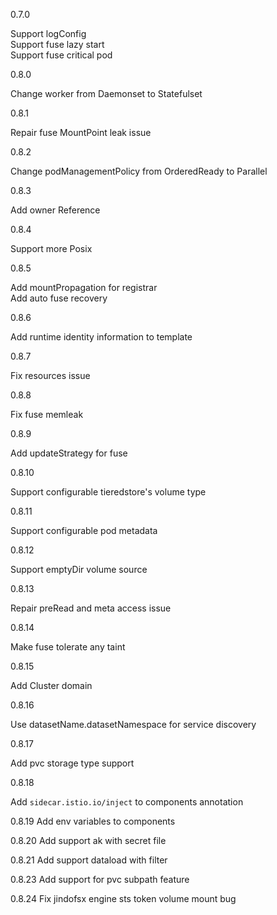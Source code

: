0.7.0

Support logConfig <br/>
Support fuse lazy start <br/>
Support fuse critical pod <br/>

0.8.0

Change worker from Daemonset to Statefulset

0.8.1

Repair fuse MountPoint leak issue

0.8.2

Change podManagementPolicy from OrderedReady to Parallel

0.8.3

Add owner Reference

0.8.4

Support more Posix

0.8.5

Add mountPropagation for registrar <br/>
Add auto fuse recovery

0.8.6

Add runtime identity information to template

0.8.7

Fix resources issue 

0.8.8

Fix fuse memleak

0.8.9

Add updateStrategy for fuse

0.8.10

Support configurable tieredstore's volume type

0.8.11

Support configurable pod metadata

0.8.12

Support emptyDir volume source

0.8.13

Repair preRead and meta access issue

0.8.14

Make fuse tolerate any taint

0.8.15

Add Cluster domain 

0.8.16

Use datasetName.datasetNamespace for service discovery

0.8.17

Add pvc storage type support

0.8.18

Add `sidecar.istio.io/inject` to components annotation

0.8.19
Add env variables to components

0.8.20
Add support ak with secret file

0.8.21
Add support dataload with filter

0.8.23
Add support for pvc subpath feature

0.8.24
Fix jindofsx engine sts token volume mount bug